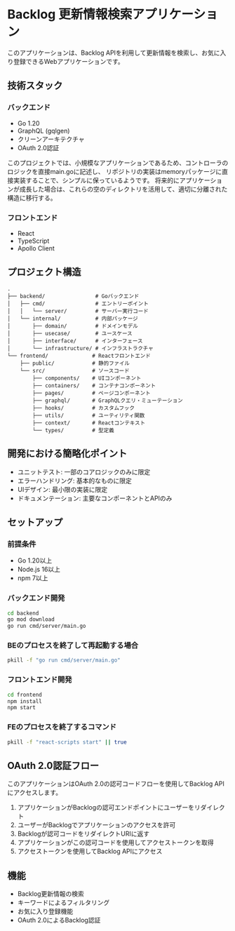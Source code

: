 # Backlog 更新情報検索アプリケーション

このアプリケーションは、Backlog APIを利用して更新情報を検索し、お気に入り登録できるWebアプリケーションです。

## 技術スタック

### バックエンド
- Go 1.20
- GraphQL (gqlgen)
- クリーンアーキテクチャ
- OAuth 2.0認証

このプロジェクトでは、小規模なアプリケーションであるため、コントローラのロジックを直接main.goに記述し、
リポジトリの実装はmemoryパッケージに直接実装することで、シンプルに保っているようです。
将来的にアプリケーションが成長した場合は、これらの空のディレクトリを活用して、適切に分離された構造に移行する。

### フロントエンド
- React
- TypeScript
- Apollo Client

## プロジェクト構造

```
.
├── backend/                # Goバックエンド
│   ├── cmd/                # エントリーポイント
│   │   └── server/         # サーバー実行コード
│   └── internal/           # 内部パッケージ
│       ├── domain/         # ドメインモデル
│       ├── usecase/        # ユースケース
│       ├── interface/      # インターフェース
│       └── infrastructure/ # インフラストラクチャ
└── frontend/              # Reactフロントエンド
    ├── public/            # 静的ファイル
    └── src/               # ソースコード
        ├── components/    # UIコンポーネント
        ├── containers/    # コンテナコンポーネント
        ├── pages/         # ページコンポーネント
        ├── graphql/       # GraphQLクエリ・ミューテーション
        ├── hooks/         # カスタムフック
        ├── utils/         # ユーティリティ関数
        ├── context/       # Reactコンテキスト
        └── types/         # 型定義
```

## 開発における簡略化ポイント

- ユニットテスト: 一部のコアロジックのみに限定
- エラーハンドリング: 基本的なものに限定
- UIデザイン: 最小限の実装に限定
- ドキュメンテーション: 主要なコンポーネントとAPIのみ

## セットアップ

### 前提条件
- Go 1.20以上
- Node.js 16以上
- npm 7以上

### バックエンド開発

```bash
cd backend
go mod download
go run cmd/server/main.go
```

### BEのプロセスを終了して再起動する場合
```bash
pkill -f "go run cmd/server/main.go"
```

### フロントエンド開発

```bash
cd frontend
npm install
npm start
```

### FEのプロセスを終了するコマンド
```bash
pkill -f "react-scripts start" || true
```

## OAuth 2.0認証フロー

このアプリケーションはOAuth 2.0の認可コードフローを使用してBacklog APIにアクセスします。

1. アプリケーションがBacklogの認可エンドポイントにユーザーをリダイレクト
2. ユーザーがBacklogでアプリケーションのアクセスを許可
3. Backlogが認可コードをリダイレクトURIに返す
4. アプリケーションがこの認可コードを使用してアクセストークンを取得
5. アクセストークンを使用してBacklog APIにアクセス

## 機能

- Backlog更新情報の検索
- キーワードによるフィルタリング
- お気に入り登録機能
- OAuth 2.0によるBacklog認証 